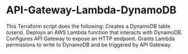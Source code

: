 # API-Gateway-Lambda-DynamoDB
This Terraform script does the following:  Creates a DynamoDB table (users). Deploys an AWS Lambda function that interacts with DynamoDB. Configures API Gateway to expose an HTTP endpoint. Grants Lambda permissions to write to DynamoDB and be triggered by API Gateway.
